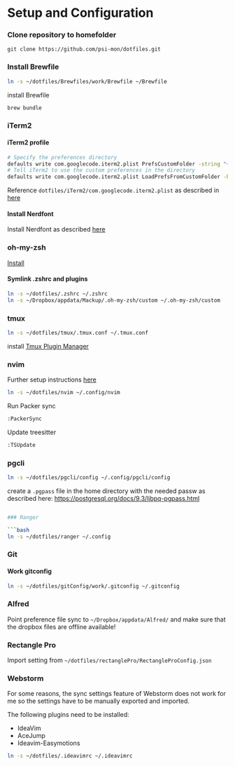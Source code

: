 # Setup and Configuration
### Clone repository to homefolder
```git
git clone https://github.com/psi-mon/dotfiles.git

```
### Install Brewfile

```bash
ln -s ~/dotfiles/Brewfiles/work/Brewfile ~/Brewfile
```

install Brewfile

```bash
brew bundle
```

### iTerm2

#### iTerm2 profile

```bash
# Specify the preferences directory
defaults write com.googlecode.iterm2.plist PrefsCustomFolder -string "~/dotfiles/iterm2"
# Tell iTerm2 to use the custom preferences in the directory
defaults write com.googlecode.iterm2.plist LoadPrefsFromCustomFolder -bool true
```

Reference `dotfiles/iTerm2/com.googlecode.iterm2.plist` as described in [here](http://stratus3d.com/blog/2015/02/28/sync-iterm2-profile-with-dotfiles-repository/)

#### Install Nerdfont
Install Nerdfont as described [here](https://webinstall.dev/nerdfont/)

### oh-my-zsh
[Install](https://ohmyz.sh/#install)

#### Symlink .zshrc and plugins

```bash
ln -s ~/dotfiles/.zshrc ~/.zshrc
ln -s ~/Dropbox/appdata/Mackup/.oh-my-zsh/custom ~/.oh-my-zsh/custom
```

### tmux

```bash
ln -s ~/dotfiles/tmux/.tmux.conf ~/.tmux.conf
```

install [Tmux Plugin Manager](https://github.com/tmux-plugins/tpm)

### nvim
Further setup instructions [here](https://github.com/LunarVim/Neovim-from-scratch)

```bash
ln -s ~/dotfiles/nvim ~/.config/nvim
```
Run Packer sync
```bash
:PackerSync
```
Update treesitter
```bash
:TSUpdate
```
### pgcli

```bash
ln -s ~/dotfiles/pgcli/config ~/.config/pgcli/config
```

create a `.pgpass` file in the home directory with the needed passw as described here:
https://postgresql.org/docs/9.3/libpq-pgpass.html

```bash

### Ranger

```bash
ln -s ~/dotfiles/ranger ~/.config
```

### Git 

#### Work gitconfig
```bash
ln -s ~/dotfiles/gitConfig/work/.gitconfig ~/.gitconfig
```

### Alfred

Point preference file sync to `~/Dropbox/appdata/Alfred/`
and make sure that the dropbox files are offline available!

### Rectangle Pro 
Import setting from `~/dotfiles/rectanglePro/RectangleProConfig.json`

### Webstorm

For some reasons, the sync settings feature of Webstorm does not work for me so the settings have to be manually 
exported and imported.

The following plugins need to be installed:

- IdeaVim 
- AceJump
- Ideavim-Easymotions

```bash
ln -s ~/dotfiles/.ideavimrc ~/.ideavimrc
```
